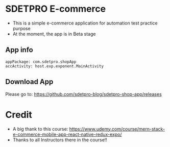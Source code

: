 # SDETPRO E-commerce
* This is a simple e-commerce application for automation test practice purpose
* At the moment, the app is in Beta stage

## App info

```
appPackage: com.sdetpro.shopApp
accActivity: host.exp.exponent.MainActivity
```

## Download App
Please go to: https://github.com/sdetpro-blog/sdetpro-shop-app/releases

# Credit
* A big thank to this course: https://www.udemy.com/course/mern-stack-e-commerce-mobile-app-react-native-redux-expo/
* Thanks to all Instructors there in the course!!
